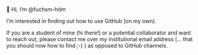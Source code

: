 👋 Hi, I’m @fuchsm-hdm

I’m interested in finding out how to use GitHub (on my own).

If you are a student of mine (hi there!) or a potential collaborator and want to reach out, please contact me over my institutional email address (... that you should now how to find ;-) ) as opposed to GitHub channels.
<!---
fuchsm-hdm/fuchsm-hdm is a ✨ special ✨ repository because its `README.md` (this file) appears on your GitHub profile.
You can click the Preview link to take a look at your changes.
--->
